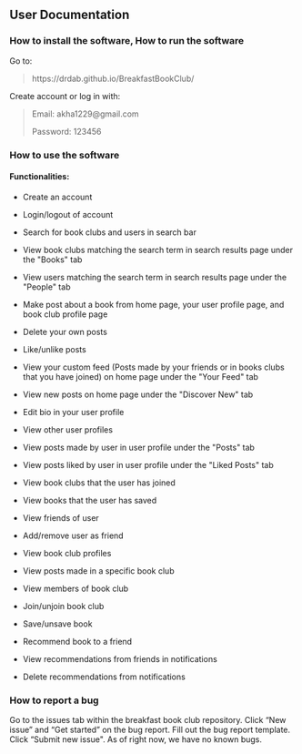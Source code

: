 
## User Documentation

### How to install the software, How to run the software

Go to:
<blockquote>
https://drdab.github.io/BreakfastBookClub/
</blockquote>

Create account or log in with:
<blockquote>
Email: akha1229@gmail.com

Password: 123456
</blockquote>

### How to use the software

#### Functionalities:

- Create an account 
- Login/logout of account


- Search for book clubs and users in search bar
- View book clubs matching the search term in search results page under the "Books" tab
- View users matching the search term in search results page under the "People" tab


- Make post about a book from home page, your user profile page, and book club profile page
- Delete your own posts
- Like/unlike posts
- View your custom feed (Posts made by your friends or in books clubs that you have joined) on home page under the "Your Feed" tab
- View new posts on home page under the "Discover New" tab


- Edit bio in your user profile
- View other user profiles 
- View posts made by user in user profile under the "Posts" tab
- View posts liked by user in user profile under the "Liked Posts" tab
- View book clubs that the user has joined
- View books that the user has saved
- View friends of user
- Add/remove user as friend 



- View book club profiles
- View posts made in a specific book club
- View members of book club
- Join/unjoin book club
- Save/unsave book
- Recommend book to a friend
- View recommendations from friends in notifications 
- Delete recommendations from notifications



### How to report a bug
Go to the issues tab within the breakfast book club repository. Click “New issue” and “Get started” on the bug report. Fill out the bug report template. Click “Submit new issue". As of right now, we have no known bugs.
